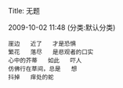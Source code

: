 Title: 无题

2009-10-02 11:48 (分类:默认分类)


```
崖边   近了   才是恐惧
繁花   落尽   是悲观者的口实
心中的芥蒂   如此   吓人
仿佛行在草间，总是   想
抖掉   痒处的蛇
```

